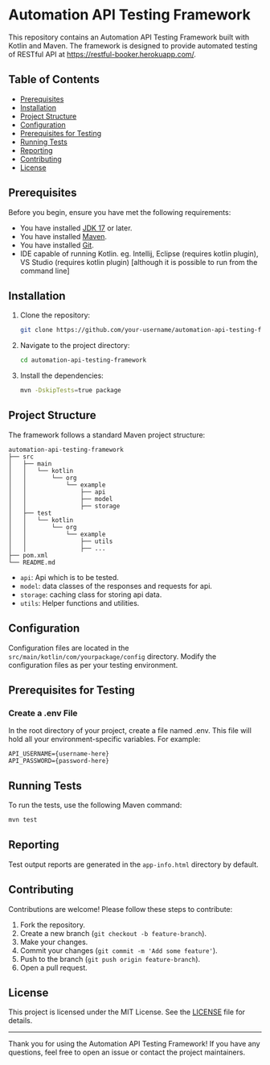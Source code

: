 # Automation API Testing Framework

This repository contains an Automation API Testing Framework built with Kotlin and Maven. The framework is designed to provide automated testing of RESTful API at https://restful-booker.herokuapp.com/.

## Table of Contents
- [Prerequisites](#prerequisites)
- [Installation](#installation)
- [Project Structure](#project-structure)
- [Configuration](#configuration)
- [Prerequisites for Testing](#prerequisites-for-testing)
- [Running Tests](#running-tests)
- [Reporting](#reporting)
- [Contributing](#contributing)
- [License](#license)

## Prerequisites
Before you begin, ensure you have met the following requirements:
- You have installed [JDK 17](https://www.oracle.com/java/technologies/downloads/#java17) or later.
- You have installed [Maven](https://maven.apache.org/install.html).
- You have installed [Git](https://git-scm.com/book/en/v2/Getting-Started-Installing-Git).
- IDE capable of running Kotlin. eg. Intellij, Eclipse (requires kotlin plugin), VS Studio (requires kotlin plugin) [although it is possible to run from the command line]

## Installation
1. Clone the repository:
    ```sh
    git clone https://github.com/your-username/automation-api-testing-framework.git
    ```
2. Navigate to the project directory:
    ```sh
    cd automation-api-testing-framework
    ```
3. Install the dependencies:
    ```sh
    mvn -DskipTests=true package
    ```

## Project Structure
The framework follows a standard Maven project structure:
```
automation-api-testing-framework
├── src
│   ├── main
│   │   └── kotlin
│   │       └── org
│   │           └── example
│   │               ├── api
│   │               ├── model
│   │               ├── storage
│   ├── test
│   │   └── kotlin
│   │       └── org
│   │           └── example
│   │               ├── utils
│   │               ├── ...
├── pom.xml
└── README.md
```

- `api`: Api which is to be tested.
- `model`: data classes of the responses and requests for api.
- `storage`: caching class for storing api data.
- `utils`: Helper functions and utilities.

## Configuration
Configuration files are located in the `src/main/kotlin/com/yourpackage/config` directory. Modify the configuration files as per your testing environment.

## Prerequisites for Testing
### Create a .env File
In the root directory of your project, create a file named .env. This file will hold all your environment-specific variables. For example:
```env
API_USERNAME={username-here}
API_PASSWORD={password-here}
```

## Running Tests
To run the tests, use the following Maven command:
```sh
mvn test
```

## Reporting
Test output reports are generated in the `app-info.html` directory by default. 

## Contributing
Contributions are welcome! Please follow these steps to contribute:
1. Fork the repository.
2. Create a new branch (`git checkout -b feature-branch`).
3. Make your changes.
4. Commit your changes (`git commit -m 'Add some feature'`).
5. Push to the branch (`git push origin feature-branch`).
6. Open a pull request.

## License
This project is licensed under the MIT License. See the [LICENSE](LICENSE.md) file for details.

---

Thank you for using the Automation API Testing Framework! If you have any questions, feel free to open an issue or contact the project maintainers.